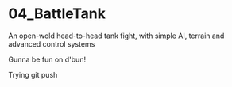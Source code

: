 # 04_BattleTank
An open-wold head-to-head tank fight, with simple AI, terrain and advanced control systems

Gunna be fun on d'bun!

Trying git push
